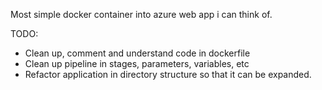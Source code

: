 Most simple docker container into azure web app i can think of.

TODO: 
- Clean up, comment and understand code in dockerfile
- Clean up pipeline in stages, parameters, variables, etc
- Refactor application in directory structure so that it can be expanded. 